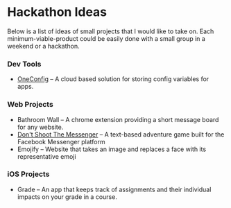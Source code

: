 # Hackathon Ideas
Below is a list of ideas of small projects that I would like to take on. Each minimum-viable-product could be easily done with a small group in a weekend or a hackathon.

### Dev Tools
* [OneConfig](http://schrismart.in/hackathon-ideas/OneConfig.html) – A cloud based solution for storing config variables for apps.

### Web Projects
* Bathroom Wall – A chrome extension providing a short message board for any website.
* [Don't Shoot The Messenger](https://github.com/schrismartin/dont-shoot-the-messenger) – A text-based adventure game built for the Facebook Messenger platform
* Emojify – Website that takes an image and replaces a face with its representative emoji

### iOS Projects
* Grade – An app that keeps track of assignments and their individual impacts on your grade in a course.
